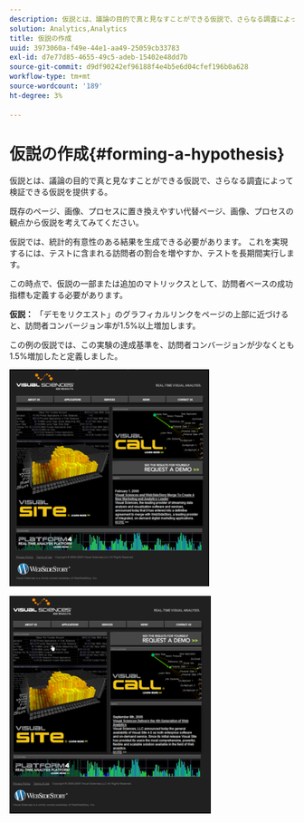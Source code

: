 ```yaml
---
description: 仮説とは、議論の目的で真と見なすことができる仮説で、さらなる調査によって検証できる仮説を提供する。
solution: Analytics,Analytics
title: 仮説の作成
uuid: 3973060a-f49e-44e1-aa49-25059cb33783
exl-id: d7e77d85-4655-49c5-adeb-15402e48dd7b
source-git-commit: d9df90242ef96188f4e4b5e6d04cfef196b0a628
workflow-type: tm+mt
source-wordcount: '189'
ht-degree: 3%

---
```


# 仮説の作成{#forming-a-hypothesis}

仮説とは、議論の目的で真と見なすことができる仮説で、さらなる調査によって検証できる仮説を提供する。

既存のページ、画像、プロセスに置き換えやすい代替ページ、画像、プロセスの観点から仮説を考えてみてください。

仮説では、統計的有意性のある結果を生成できる必要があります。 これを実現するには、テストに含まれる訪問者の割合を増やすか、テストを長期間実行します。

この時点で、仮説の一部または追加のマトリックスとして、訪問者ベースの成功指標も定義する必要があります。

**仮説：** 「デモをリクエスト」のグラフィカルリンクをページの上部に近づけると、訪問者コンバージョン率が1.5%以上増加します。

この例の仮説では、この実験の達成基準を、訪問者コンバージョンが少なくとも1.5%増加したと定義しました。

![](assets/ControlPage.png)

![](assets/TestPage.png)
